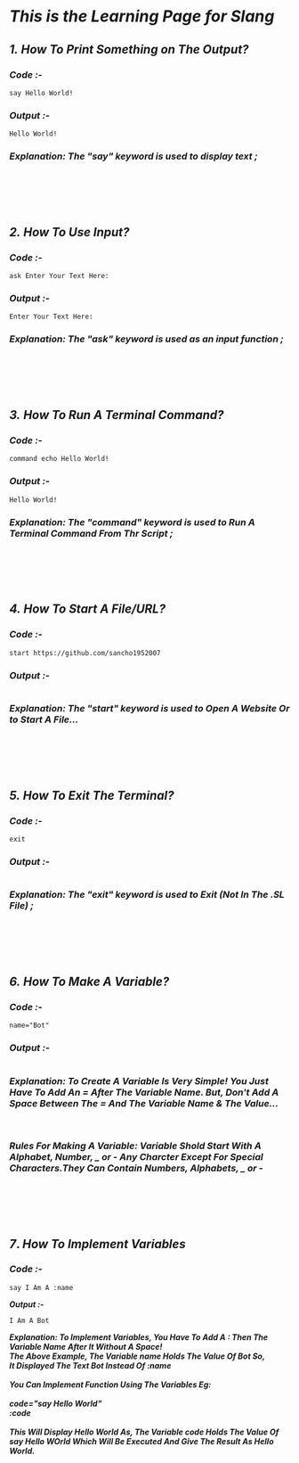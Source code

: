 # *This is the Learning Page for Slang*

## ***1.*** *How To Print Something on The Output?*
### ***Code :-***
```
say Hello World!
```

### ***Output :-***
```
Hello World!
```

### ***Explanation: The "say" keyword is used to display text ;***



<br><br><br><br>



## ***2.*** *How To Use Input?*
### ***Code :-***
```
ask Enter Your Text Here: 
```

### ***Output :-***
```
Enter Your Text Here:
```

### ***Explanation: The "ask" keyword is used as an input function ;***



<br><br><br><br>



## ***3.*** *How To Run A Terminal Command?*
### ***Code :-***
```
command echo Hello World!
```

### ***Output :-***
```
Hello World!
```

### ***Explanation: The "command" keyword is used to Run A Terminal Command From Thr Script ;***



<br><br><br><br>



## ***4.*** *How To Start A File/URL?*
### ***Code :-***
```
start https://github.com/sancho1952007
```

### ***Output :-***
```

```

### ***Explanation: The "start" keyword is used to Open A Website Or to Start A File...***



<br><br><br><br>



## ***5.*** *How To Exit The Terminal?*
### ***Code :-***
```
exit
```

### ***Output :-***
```
```

### ***Explanation: The "exit" keyword is used to Exit (Not In The .SL File) ;***


<br><br><br><br>


## ***6.*** *How To Make A Variable?*
### ***Code :-***
```
name="Bot"
```

### ***Output :-***
```
```
### ***Explanation: To Create A Variable Is Very Simple! You Just Have To Add An = After The Variable Name. But, Don't Add A Space Between The = And The Variable Name & The Value...***
<br>

### ***Rules For Making A Variable: Variable Shold Start With A Alphabet, Number, _ or - Any Charcter Except For Special Characters.They Can Contain Numbers, Alphabets, _ or -***


<br><br><br><br>


## ***7***. *How To Implement Variables*
### ***Code :-***
```
say I Am A :name
```

***Output :-***
```
I Am A Bot
```

***Explanation: To Implement Variables, You Have To Add A : Then The Variable Name After It Without A Space!<br> The Above Example, The Variable name Holds The Value Of Bot So,<br>It Displayed The Text Bot Instead Of :name<br><br>You Can Implement Function Using The Variables Eg:<br><br>code="say Hello World"<br>:code<br><br>This Will Display Hello World As, The Variable code Holds The Value Of say Hello WOrld Which Will Be Executed And Give The Result As Hello World.***
